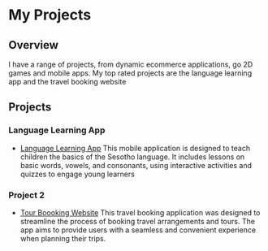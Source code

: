 # My Projects

## Overview

I have a range of projects, from dynamic ecommerce applications, go 2D games and mobile apps. My top rated projects are the language learning app and the travel booking website

## Projects

### Language Learning App

- [Language Learning App](project1.md)
This mobile application is designed to teach children the basics of the Sesotho language. It includes lessons on basic words, vowels, and consonants, using interactive activities and quizzes to engage young learners

### Project 2

- [Tour Boooking Website](project2.md)
This travel booking application was designed to streamline the process of booking travel arrangements and tours. The app aims to provide users with a seamless and convenient experience when planning their trips.
